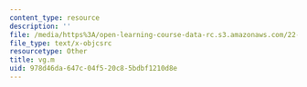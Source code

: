 ```yaml
---
content_type: resource
description: ''
file: /media/https%3A/open-learning-course-data-rc.s3.amazonaws.com/22-312-engineering-of-nuclear-reactors-fall-2015/978d46da647c04f520c85bdbf1210d8e_vg.m
file_type: text/x-objcsrc
resourcetype: Other
title: vg.m
uid: 978d46da-647c-04f5-20c8-5bdbf1210d8e
---
```

